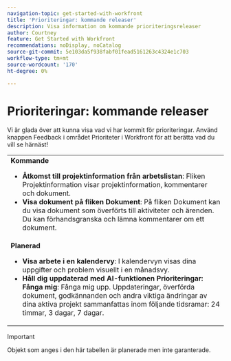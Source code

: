 ```yaml
---
navigation-topic: get-started-with-workfront
title: 'Prioriteringar: kommande releaser'
description: Visa information om kommande prioriteringsreleaser
author: Courtney
feature: Get Started with Workfront
recommendations: noDisplay, noCatalog
source-git-commit: 5e103da5f938fabf01fead5161263c4324e1c703
workflow-type: tm+mt
source-wordcount: '170'
ht-degree: 0%

---
```



# Prioriteringar: kommande releaser

Vi är glada över att kunna visa vad vi har kommit för prioriteringar. Använd knappen Feedback i området Prioriteter i Workfront för att berätta vad du vill se härnäst!

<table>
  <tr>
    <td><strong>Kommande</strong>
    <ul>
    <li><strong>Åtkomst till projektinformation från arbetslistan</strong>: Fliken Projektinformation visar projektinformation, kommentarer och dokument.</li>
   <li><strong>Visa dokument på fliken Dokument</strong>: På fliken Dokument kan du visa dokument som överförts till aktiviteter och ärenden. Du kan förhandsgranska och lämna kommentarer om ett dokument. </li>
    </ul>
    </td>
  </tr>
  <tr>
    <td><strong>Planerad</strong>
    <ul>
    <li><strong>Visa arbete i en kalendervy</strong>: I kalendervyn visas dina uppgifter och problem visuellt i en månadsvy.</li>
    <li><strong>Håll dig uppdaterad med AI-funktionen Prioriteringar: Fånga mig</strong>: Fånga mig upp. Uppdateringar, överförda dokument, godkännanden och andra viktiga ändringar av dina aktiva projekt sammanfattas inom följande tidsramar: 24 timmar, 3 dagar, 7 dagar.</li>
    </ul>
    </td>
  </tr>
</table>


>[!IMPORTANT]
>
>Objekt som anges i den här tabellen är planerade men inte garanterade.
